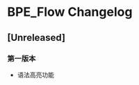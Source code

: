 <!-- Keep a Changelog guide -> https://keepachangelog.com -->

# BPE_Flow Changelog

## [Unreleased]
### 第一版本
- 语法高亮功能
